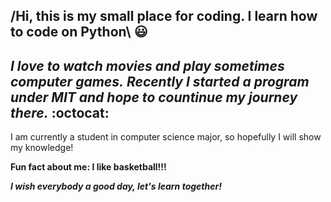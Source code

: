 /Hi, this is my small place for coding.
I learn how to code on Python\ :smiley:
-

***I love to watch movies and play sometimes computer games.***
***Recently I started a program under MIT and hope to countinue my journey there.***
:octocat:
------

I am currently a student in computer science major,
so hopefully I will show my knowledge!

**Fun fact about me: I like basketball!!!**

***I wish everybody a good day, let's learn together!***

